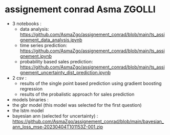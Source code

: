 # assignement conrad Asma ZGOLLI

- 3 notebooks :
  - data analysis: https://github.com/AsmaZgo/assignement_conrad/blob/main/ts_assignement_data_analysis.ipynb 
  - time series prediction: https://github.com/AsmaZgo/assignement_conrad/blob/main/ts_assignement.ipynb
  - probability based sales prediction: https://github.com/AsmaZgo/assignement_conrad/blob/main/ts_assignement_uncertainty_dist_prediction.ipynb
- 2 csv :
  - results of the single point based prediction using gradient boosting regression
  - results of the probalistic approach for sales prediction
 - models binaries :
  - the gbr model (this model was selected for the first question)
  - the lstm model
  - bayesian ann (selected for uncertainty) : https://github.com/AsmaZgo/assignement_conrad/blob/main/bayesian_ann_loss_mse-20230404T101153Z-001.zip 
